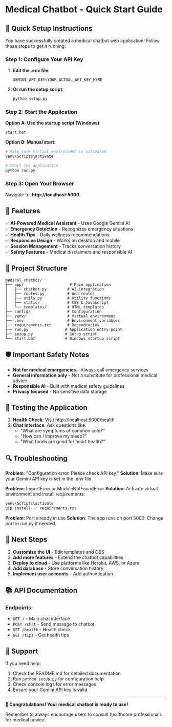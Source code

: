 # Medical Chatbot - Quick Start Guide

## 🚀 Quick Setup Instructions

You have successfully created a medical chatbot web application! Follow these steps to get it running:

### Step 1: Configure Your API Key

1. **Edit the .env file**:
   ```
   GEMINI_API_KEY=YOUR_ACTUAL_API_KEY_HERE
   ```

2. **Or run the setup script**:
   ```bash
   python setup.py
   ```

### Step 2: Start the Application

**Option A: Use the startup script (Windows)**:
```bash
start.bat
```

**Option B: Manual start**:
```bash
# Make sure virtual environment is activated
venv\Scripts\activate

# Start the application
python run.py
```

### Step 3: Open Your Browser

Navigate to: **http://localhost:5000**

## 🏥 Features

✅ **AI-Powered Medical Assistant** - Uses Google Gemini AI  
✅ **Emergency Detection** - Recognizes emergency situations  
✅ **Health Tips** - Daily wellness recommendations  
✅ **Responsive Design** - Works on desktop and mobile  
✅ **Session Management** - Tracks conversation history  
✅ **Safety Features** - Medical disclaimers and responsible AI  

## 🔧 Project Structure

```
medical_chatbot/
├── app/                    # Main application
│   ├── chatbot.py         # AI integration
│   ├── routes.py          # Web routes
│   ├── utils.py           # Utility functions
│   ├── static/            # CSS & JavaScript
│   └── templates/         # HTML templates
├── config/                # Configuration
├── venv/                  # Virtual environment
├── .env                   # Environment variables
├── requirements.txt       # Dependencies
├── run.py                # Application entry point
├── setup.py              # Setup script
└── start.bat             # Windows startup script
```

## 🛡️ Important Safety Notes

- **Not for medical emergencies** - Always call emergency services
- **General information only** - Not a substitute for professional medical advice
- **Responsible AI** - Built with medical safety guidelines
- **Privacy focused** - No sensitive data storage

## 🧪 Testing the Application

1. **Health Check**: Visit http://localhost:5000/health
2. **Chat Interface**: Ask questions like:
   - "What are symptoms of common cold?"
   - "How can I improve my sleep?"
   - "What foods are good for heart health?"

## 🔍 Troubleshooting

**Problem**: "Configuration error. Please check API key."
**Solution**: Make sure your Gemini API key is set in the .env file

**Problem**: ImportError or ModuleNotFoundError
**Solution**: Activate virtual environment and install requirements:
```bash
venv\Scripts\activate
pip install -r requirements.txt
```

**Problem**: Port already in use
**Solution**: The app runs on port 5000. Change port in run.py if needed.

## 🌟 Next Steps

1. **Customize the UI** - Edit templates and CSS
2. **Add more features** - Extend the chatbot capabilities
3. **Deploy to cloud** - Use platforms like Heroku, AWS, or Azure
4. **Add database** - Store conversation history
5. **Implement user accounts** - Add authentication

## 📚 API Documentation

### Endpoints:
- `GET /` - Main chat interface
- `POST /chat` - Send message to chatbot
- `GET /health` - Health check
- `GET /tips` - Get health tips

## 🤝 Support

If you need help:
1. Check the README.md for detailed documentation
2. Run `python setup.py` for configuration help
3. Check console logs for error messages
4. Ensure your Gemini API key is valid

---

**🎉 Congratulations! Your medical chatbot is ready to use!**

Remember to always encourage users to consult healthcare professionals for medical advice.
